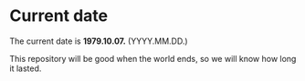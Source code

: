 # Current date

The current date is **1979.10.07.** (YYYY.MM.DD.)

This repository will be good when the world ends, so we will know how long it lasted.